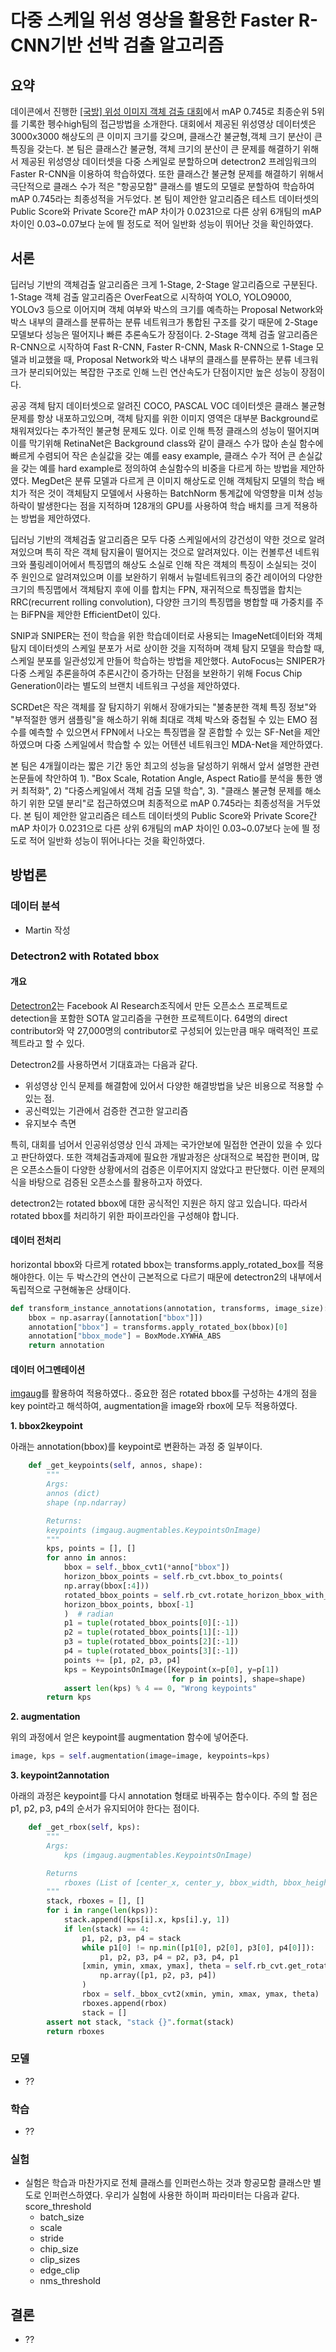 # 다중 스케일 위성 영상을 활용한 Faster R-CNN기반 선박 검출 알고리즘



## 요약

데이콘에서 진행한 [[국방] 위성 이미지 객체 검출 대회](https://dacon.io/competitions/official/235492/overview/)에서 mAP 0.745로 최종순위 5위를 기록한 펭수high팀의 접근방법을 소개한다. 대회에서 제공된 위성영상 데이터셋은 3000x3000 해상도의 큰 이미지 크기를 갖으며, 클래스간 불균형,객체 크기 분산이 큰 특징을 갖는다. 본 팀은 클래스간 불균형, 객체 크기의 분산이 큰 문제를 해결하기 위해서 제공된 위성영상 데이터셋을 다중 스케일로 분할하으며 detectron2 프레임워크의 Faster R-CNN을 이용하여 학습하였다. 또한 클래스간 불균형 문제를 해결하기 위해서 극단적으로 클래스 수가 적은 "항공모함" 클래스를 별도의 모델로 분할하여 학습하여 mAP 0.745라는 최종성적을 거두었다. 본 팀이 제안한 알고리즘은 테스트 데이터셋의 Public Score와 Private Score간 mAP 차이가 0.0231으로 다른 상위 6개팀의 mAP 차이인 0.03~0.07보다 눈에 띌 정도로 적어 일반화 성능이 뛰어난 것을 확인하였다.



## 서론

딥러닝 기반의 객체검출 알고리즘은 크게 1-Stage, 2-Stage 알고리즘으로 구분된다. 1-Stage 객체 검출 알고리즘은 OverFeat으로 시작하여 YOLO, YOLO9000, YOLOv3 등으로 이어지며 객체 여부와 박스의 크기를 예측하는 Proposal Network와 박스 내부의 클래스를 분류하는 분류 네트워크가 통합된 구조를 갖기 때문에 2-Stage모델보다 성능은 떨어지나 빠른 추론속도가 장점이다. 2-Stage 객체 검출 알고리즘은 R-CNN으로 시작하여 Fast R-CNN, Faster R-CNN, Mask R-CNN으로 1-Stage 모델과 비교했을 때, Proposal Network와 박스 내부의 클래스를 분류하는 분류 네크워크가 분리되어있는 복잡한 구조로 인해 느린 연산속도가 단점이지만 높은 성능이 장점이다.

공공 객체 탐지 데이터셋으로 알려진 COCO, PASCAL VOC 데이터셋은 클래스 불균형 문제를 항상 내포하고있으며, 객체 탐지를 위한 이미지 영역은 대부분 Background로 채워져있다는 추가적인 불균형 문제도 있다. 이로 인해 특정 클래스의 성능이 떨어지며 이를 막기위해 RetinaNet은 Background class와 같이 클래스 수가 많아 손실 함수에 빠르게 수렴되어 작은 손실값을 갖는 예를 easy example, 클래스 수가 적어 큰 손실값을 갖는 예를 hard example로 정의하여 손실함수의 비중을 다르게 하는 방법을 제안하였다. MegDet은 분류 모델과 다르게 큰 이미지 해상도로 인해 객체탐지 모델의 학습 배치가 적은 것이 객체탐지 모델에서 사용하는 BatchNorm 통계값에 악영향을 미쳐 성능하락이 발생한다는 점을 지적하며 128개의 GPU를 사용하여 학습 배치를 크게 적용하는 방법을 제안하였다.

딥러닝 기반의 객체검출 알고리즘은 모두 다중 스케일에서의 강건성이 약한 것으로 알려져있으며 특히 작은 객체 탐지율이 떨어지는 것으로 알려져있다. 이는 컨볼루션 네트워크와 풀링레이어에서 특징맵의 해상도 소실로 인해 작은 객체의 특징이 소실되는 것이 주 원인으로 알려져있으며 이를 보완하기 위해서 뉴럴네트워크의 중간 레이어의 다양한 크기의 특징맵에서 객체탐지 후에 이를 합치는 FPN, 재귀적으로 특징맵을 합치는 RRC(recurrent rolling convolution), 다양한 크기의 특징맵을 병합할 때 가중치를 주는 BiFPN을 제안한 EfficientDet이 있다.

SNIP과 SNIPER는 전이 학습을 위한 학습데이터로 사용되는 ImageNet데이터와 객체 탐지 데이터셋의 스케일 분포가 서로 상이한 것을 지적하며 객체 탐지 모델을 학습할 때, 스케일 분포를 일관성있게 만들어 학습하는 방법을 제안했다. AutoFocus는 SNIPER가 다중 스케일 추론을하여 추론시간이 증가하는 단점을 보완하기 위해 Focus Chip Generation이라는 별도의 브랜치 네트워크 구성을 제안하였다.

SCRDet은 작은 객체를 잘 탐지하기 위해서 장애가되는 "불충분한 객체 특징 정보"와 "부적절한 앵커 샘플링"을 해소하기 위해 최대로 객체 박스와 중첩될 수 있는 EMO 점수를 예측할 수 있으면서 FPN에서 나오는 특징맵을 잘 혼합할 수 있는 SF-Net을 제안하였으며 다중 스케일에서 학습할 수 있는 어텐션 네트워크인 MDA-Net을 제안하였다.

본 팀은 4개월이라는 짧은 기간 동안 최고의 성능을 달성하기 위해서 앞서 설명한 관련 논문들에 착안하여 1). "Box Scale, Rotation Angle, Aspect Ratio를 분석을 통한  앵커 최적화", 2) "다중스케일에서 객체 검출 모델 학습", 3). "클래스 불균형 문제를 해소하기 위한 모델 분리"로 접근하였으며 최종적으로 mAP 0.745라는 최종성적을 거두었다. 본 팀이 제안한 알고리즘은 테스트 데이터셋의 Public Score와 Private Score간 mAP 차이가 0.0231으로 다른 상위 6개팀의 mAP 차이인 0.03~0.07보다 눈에 띌 정도로 적어 일반화 성능이 뛰어나다는 것을 확인하였다.



## 방법론

### 데이터 분석

- Martin 작성



### Detectron2 with Rotated bbox

#### 개요
[Detectron2](https://github.com/facebookresearch/detectron2)는 Facebook AI Research조직에서 만든 오픈소스 프로젝트로 detection을 포함한 SOTA 알고리즘을 구현한 프로젝트이다. 64명의 direct contributor와 약 27,000명의 contributor로 구성되어 있는만큼 매우 매력적인 프로젝트라고 할 수 있다.

Detectron2를 사용하면서 기대효과는 다음과 같다.

- 위성영상 인식 문제를 해결함에 있어서 다양한 해결방법을 낮은 비용으로 적용할 수 있는 점.
- 공신력있는 기관에서 검증한 견고한 알고리즘
- 유지보수 측면

특히, 대회를 넘어서 인공위성영상 인식 과제는 국가안보에 밀접한 연관이 있을 수 있다고 판단하였다. 또한 객체검출과제에 필요한 개발과정은 상대적으로 복잡한 편이며, 많은 오픈소스들이 다양한 상황에서의 검증은 이루어지지 않았다고 판단했다. 이런 문제의식을 바탕으로 검증된 오픈소스를 활용하고자 하였다.

detectron2는 rotated bbox에 대한 공식적인 지원은 하지 않고 있습니다. 따라서 rotated bbox를 처리하기 위한 파이프라인을 구성해야 합니다.

#### 데이터 전처리

horizontal bbox와 다르게 rotated bbox는 transforms.apply_rotated_box를 적용해야한다. 이는 두 박스간의 연산이 근본적으로 다르기 때문에 detectron2의 내부에서 독립적으로 구현해놓은 상태이다.

```python
def transform_instance_annotations(annotation, transforms, image_size):
    bbox = np.asarray([annotation["bbox"]])
    annotation["bbox"] = transforms.apply_rotated_box(bbox)[0]
    annotation["bbox_mode"] = BoxMode.XYWHA_ABS
    return annotation
```


#### 데이터 어그멘테이션

[imgaug](https://imgaug.readthedocs.io/en/latest/index.html)를 활용하여 적용하였다.. 중요한 점은 rotated bbox를 구성하는 4개의 점을 key point라고 해석하여, augmentation을 image와 rbox에 모두 적용하였다.



**1. bbox2keypoint**

아래는 annotation(bbox)를 keypoint로 변환하는 과정 중 일부이다. 

```python
    def _get_keypoints(self, annos, shape):
        """
        Args:
        annos (dict)
        shape (np.ndarray)

        Returns:
        keypoints (imgaug.augmentables.KeypointsOnImage)
        """
        kps, points = [], []
        for anno in annos:
            bbox = self._bbox_cvt1(*anno["bbox"])  
            horizon_bbox_points = self.rb_cvt.bbox_to_points(
            np.array(bbox[:4]))
            rotated_bbox_points = self.rb_cvt.rotate_horizon_bbox_with_theta(
            horizon_bbox_points, bbox[-1]
            )  # radian
            p1 = tuple(rotated_bbox_points[0][:-1])
            p2 = tuple(rotated_bbox_points[1][:-1])
            p3 = tuple(rotated_bbox_points[2][:-1])
            p4 = tuple(rotated_bbox_points[3][:-1])
            points += [p1, p2, p3, p4]
            kps = KeypointsOnImage([Keypoint(x=p[0], y=p[1])
                                    for p in points], shape=shape)
            assert len(kps) % 4 == 0, "Wrong keypoints"
        return kps
```

**2. augmentation**

위의 과정에서 얻은 keypoint를 augmentation 함수에 넣어준다.

```python
image, kps = self.augmentation(image=image, keypoints=kps)
```

**3. keypoint2annotation**

아래의 과정은 keypoint를 다시 annotation 형태로 바꿔주는 함수이다. 주의 할 점은 p1, p2, p3, p4의 순서가 유지되어야 한다는 점이다.

```python
	def _get_rbox(self, kps):
        """
        Args:
            kps (imgaug.augmentables.KeypointsOnImage)

        Returns
            rboxes (List of [center_x, center_y, bbox_width, bbox_height, theta(degree)])
        """
        stack, rboxes = [], []
        for i in range(len(kps)):
            stack.append([kps[i].x, kps[i].y, 1])
            if len(stack) == 4:
                p1, p2, p3, p4 = stack
                while p1[0] != np.min([p1[0], p2[0], p3[0], p4[0]]):
                    p1, p2, p3, p4 = p2, p3, p4, p1
                [xmin, ymin, xmax, ymax], theta = self.rb_cvt.get_rotated_bbox(
                    np.array([p1, p2, p3, p4])
                )
                rbox = self._bbox_cvt2(xmin, ymin, xmax, ymax, theta)
                rboxes.append(rbox)
                stack = []
        assert not stack, "stack {}".format(stack)
        return rboxes
```







### 모델

- ??

### 학습

- ??

### 실험

- 실험은 학습과 마찬가지로 전체 클래스를 인퍼런스하는 것과 항공모함 클래스만 별도로 인퍼런스하였다. 
  우리가 실험에 사용한 하이퍼 파라미터는 다음과 같다.
  score_threshold	
  - batch_size	
  - scale	
  - stride	
  - chip_size	
  - clip_sizes	
  - edge_clip	
  - nms_threshold

 
  

## 결론

- ??

